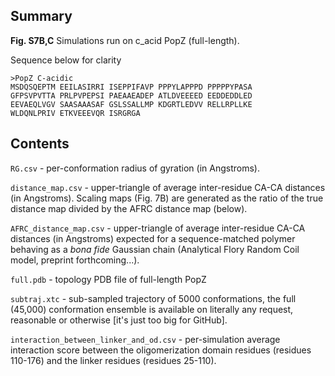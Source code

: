 ## Summary

**Fig. S7B,C**
Simulations run on c_acid PopZ (full-length).

Sequence below for clarity

	>PopZ C-acidic
	MSDQSQEPTM EEILASIRRI ISEPPIFAVP PPPYLAPPPD PPPPPYPASA
	GFPSVPVTTA PRLPVPEPSI PAEAAEADEP ATLDVEEEED EEDDEDDLED
	EEVAEQLVGV SAASAAASAF GSLSSALLMP KDGRTLEDVV RELLRPLLKE
	WLDQNLPRIV ETKVEEEVQR ISRGRGA


## Contents

`RG.csv` - per-conformation radius of gyration (in Angstroms).

`distance_map.csv` - upper-triangle of average inter-residue CA-CA distances (in Angstroms). Scaling maps (Fig. 7B) are generated as the ratio of the true distance map divided by the AFRC distance map (below).

`AFRC_distance_map.csv` - upper-triangle of average inter-residue CA-CA distances (in Angstroms) expected for a sequence-matched polymer behaving as a *bona fide* Gaussian chain (Analytical Flory Random Coil model, preprint forthcoming...).

`full.pdb` - topology PDB file of full-length PopZ

`subtraj.xtc` - sub-sampled trajectory of 5000 conformations, the full (45,000) conformation ensemble is available on literally any request, reasonable or otherwise [it's just too big for GitHub]. 

`interaction_between_linker_and_od.csv` - per-simulation average interaction score between the oligomerization domain residues (residues 110-176) and the linker residues (residues 25-110).